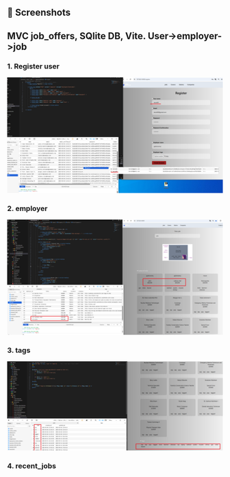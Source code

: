 
## 📸 Screenshots
<h2>MVC job_offers, SQlite DB, Vite. User->employer->job  </h2>
<h3>1. Register user</h3>
<img src="register1.png" alt="" width="800">

<h3>2. employer</h3>
<img src="employer_id.png" alt="" width="800">

<h3>3. tags</h3>
<img src="tags.png" alt="" width="800">

<h3>4. recent_jobs</h3>
<img src="recent_jobs" alt="" width="800">

